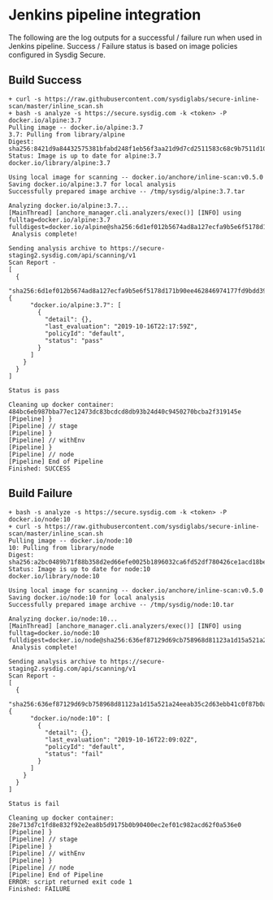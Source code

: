 # Jenkins pipeline integration

The following are the log outputs for a successful / failure run when used in Jenkins pipeline.
Success / Failure status is based on image policies configured in Sysdig Secure.

## Build Success

    + curl -s https://raw.githubusercontent.com/sysdiglabs/secure-inline-scan/master/inline_scan.sh
    + bash -s analyze -s https://secure.sysdig.com -k <token> -P docker.io/alpine:3.7
    Pulling image -- docker.io/alpine:3.7
    3.7: Pulling from library/alpine
    Digest: sha256:8421d9a84432575381bfabd248f1eb56f3aa21d9d7cd2511583c68c9b7511d10
    Status: Image is up to date for alpine:3.7
    docker.io/library/alpine:3.7
    
    Using local image for scanning -- docker.io/anchore/inline-scan:v0.5.0
    Saving docker.io/alpine:3.7 for local analysis
    Successfully prepared image archive -- /tmp/sysdig/alpine:3.7.tar
    
    Analyzing docker.io/alpine:3.7...
    [MainThread] [anchore_manager.cli.analyzers/exec()] [INFO] using fulltag=docker.io/alpine:3.7 fulldigest=docker.io/alpine@sha256:6d1ef012b5674ad8a127ecfa9b5e6f5178d171b90ee462846974177fd9bdd39f
     Analysis complete!
    
    Sending analysis archive to https://secure-staging2.sysdig.com/api/scanning/v1
    Scan Report - 
    [
      {
        "sha256:6d1ef012b5674ad8a127ecfa9b5e6f5178d171b90ee462846974177fd9bdd39f": {
          "docker.io/alpine:3.7": [
            {
              "detail": {},
              "last_evaluation": "2019-10-16T22:17:59Z",
              "policyId": "default",
              "status": "pass"
            }
          ]
        }
      }
    ]
    
    Status is pass
    
    Cleaning up docker container: 484bc6eb987bba77ec12473dc83bcdcd8db93b24d40c9450270bcba2f319145e
    [Pipeline] }
    [Pipeline] // stage
    [Pipeline] }
    [Pipeline] // withEnv
    [Pipeline] }
    [Pipeline] // node
    [Pipeline] End of Pipeline
    Finished: SUCCESS
  


## Build Failure
      
    + bash -s analyze -s https://secure.sysdig.com -k <token> -P docker.io/node:10
    + curl -s https://raw.githubusercontent.com/sysdiglabs/secure-inline-scan/master/inline_scan.sh
    Pulling image -- docker.io/node:10
    10: Pulling from library/node
    Digest: sha256:a2bc0489b71f88b358d2ed66efe0025b1896032ca6fd52df780426ce1acd18be
    Status: Image is up to date for node:10
    docker.io/library/node:10
    
    Using local image for scanning -- docker.io/anchore/inline-scan:v0.5.0
    Saving docker.io/node:10 for local analysis
    Successfully prepared image archive -- /tmp/sysdig/node:10.tar
    
    Analyzing docker.io/node:10...
    [MainThread] [anchore_manager.cli.analyzers/exec()] [INFO] using fulltag=docker.io/node:10 fulldigest=docker.io/node@sha256:636ef87129d69cb758968d81123a1d15a521a24eeab35c2d63ebb41c0f87b0ad
     Analysis complete!
    
    Sending analysis archive to https://secure-staging2.sysdig.com/api/scanning/v1
    Scan Report - 
    [
      {
        "sha256:636ef87129d69cb758968d81123a1d15a521a24eeab35c2d63ebb41c0f87b0ad": {
          "docker.io/node:10": [
            {
              "detail": {},
              "last_evaluation": "2019-10-16T22:09:02Z",
              "policyId": "default",
              "status": "fail"
            }
          ]
        }
      }
    ]
    
    Status is fail
    
    Cleaning up docker container: 28e713d7c1fd8e832f92e2ea8b5d9175b0b90400ec2ef01c982acd62f0a536e0
    [Pipeline] }
    [Pipeline] // stage
    [Pipeline] }
    [Pipeline] // withEnv
    [Pipeline] }
    [Pipeline] // node
    [Pipeline] End of Pipeline
    ERROR: script returned exit code 1
    Finished: FAILURE